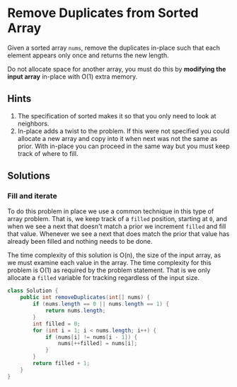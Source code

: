# Remove Duplicates from Sorted Array

Given a sorted array `nums`, remove the duplicates in-place such that each
element appears only once and returns the new length.

Do not allocate space for another array, you must do this by **modifying the
input array** in-place with O(1) extra memory.

## Hints

1. The specification of sorted makes it so that you only need to look at
   neighbors.
1. In-place adds a twist to the problem. If this were not specified you could
   allocate a new array and copy into it when next was not the same as prior.
   With in-place you can proceed in the same way but you must keep track of
   where to fill.

## Solutions

### Fill and iterate

To do this problem in place we use a common technique in this type of array
problem. That is, we keep track of a `filled` position, starting at `0`, and
when we see a next that doesn't match a prior we increment `filled` and fill
that value. Whenever we see a next that does match the prior that value has
already been filled and nothing needs to be done.

The time complexity of this solution is O(n), the size of the input array,
as we must examine each value in the array. The time complexity for this
problem is O(1) as required by the problem statement. That is we only allocate
a `filled` variable for tracking regardless of the input size.

```java
class Solution {
    public int removeDuplicates(int[] nums) {
        if (nums.length == 0 || nums.length == 1) {
            return nums.length;
        }
        int filled = 0;
        for (int i = 1; i < nums.length; i++) {
            if (nums[i] != nums[i - 1]) {
                nums[++filled] = nums[i];
            }
        }
        return filled + 1;
    }
}
```
